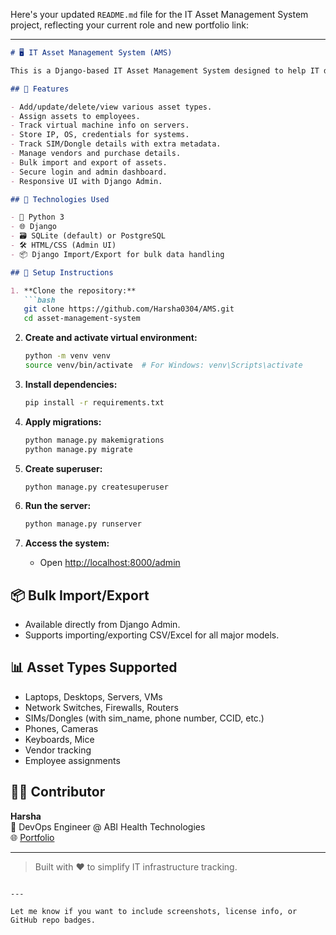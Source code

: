 Here's your updated `README.md` file for the IT Asset Management System project, reflecting your current role and new portfolio link:

---

```markdown
# 🖥️ IT Asset Management System (AMS)

This is a Django-based IT Asset Management System designed to help IT departments efficiently manage hardware and software assets. The system includes functionality for tracking laptops, desktops, servers, virtual machines, keyboards, mice, phones, cameras, routers, switches, firewalls, SIMs/dongles, and vendors.

## 🚀 Features

- Add/update/delete/view various asset types.
- Assign assets to employees.
- Track virtual machine info on servers.
- Store IP, OS, credentials for systems.
- Track SIM/Dongle details with extra metadata.
- Manage vendors and purchase details.
- Bulk import and export of assets.
- Secure login and admin dashboard.
- Responsive UI with Django Admin.

## 🧱 Technologies Used

- 🐍 Python 3
- 🌐 Django
- 🗃️ SQLite (default) or PostgreSQL
- 🛠 HTML/CSS (Admin UI)
- 📦 Django Import/Export for bulk data handling

## 📁 Setup Instructions

1. **Clone the repository:**
   ```bash
   git clone https://github.com/Harsha0304/AMS.git
   cd asset-management-system
   ```

2. **Create and activate virtual environment:**
   ```bash
   python -m venv venv
   source venv/bin/activate  # For Windows: venv\Scripts\activate
   ```

3. **Install dependencies:**
   ```bash
   pip install -r requirements.txt
   ```

4. **Apply migrations:**
   ```bash
   python manage.py makemigrations
   python manage.py migrate
   ```

5. **Create superuser:**
   ```bash
   python manage.py createsuperuser
   ```

6. **Run the server:**
   ```bash
   python manage.py runserver
   ```

7. **Access the system:**
   - Open [http://localhost:8000/admin](http://localhost:8000/admin)

## 📦 Bulk Import/Export

- Available directly from Django Admin.
- Supports importing/exporting CSV/Excel for all major models.

## 📊 Asset Types Supported

- Laptops, Desktops, Servers, VMs
- Network Switches, Firewalls, Routers
- SIMs/Dongles (with sim_name, phone number, CCID, etc.)
- Phones, Cameras
- Keyboards, Mice
- Vendor tracking
- Employee assignments

## 👨‍🔧 Contributor

**Harsha**  
🔧 DevOps Engineer @ ABI Health Technologies  
🌐 [Portfolio](https://harsha0304.github.io/portfolio/)

---

> Built with ❤️ to simplify IT infrastructure tracking.
```

---

Let me know if you want to include screenshots, license info, or GitHub repo badges.
